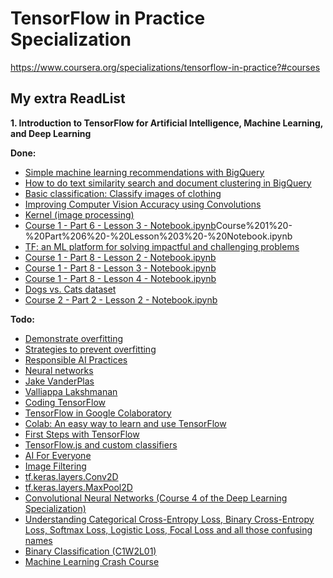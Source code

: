 # TensorFlow in Practice Specialization
https://www.coursera.org/specializations/tensorflow-in-practice?#courses


## My extra ReadList

**1. Introduction to TensorFlow for Artificial Intelligence, Machine Learning, and Deep Learning**

**Done:**
- [Simple machine learning recommendations with BigQuery](https://www.linkedin.com/pulse/simple-machine-learning-recommendations-bigquery-thomas-van-latum/)
- [How to do text similarity search and document clustering in BigQuery](https://towardsdatascience.com/how-to-do-text-similarity-search-and-document-clustering-in-bigquery-75eb8f45ab65)
- [Basic classification: Classify images of clothing](https://www.tensorflow.org/tutorials/keras/classification)
- [Improving Computer Vision Accuracy using Convolutions](https://colab.research.google.com/github/lmoroney/dlaicourse/blob/master/Course%201%20-%20Part%206%20-%20Lesson%202%20-%20Notebook.ipynb)
- [Kernel (image processing)](https://en.wikipedia.org/wiki/Kernel_(image_processing))
- [Course 1 - Part 6 - Lesson 3 - Notebook.ipynb](https://colab.research.google.com/github/lmoroney/dlaicourse/blob/master/)Course%201%20-%20Part%206%20-%20Lesson%203%20-%20Notebook.ipynb
- [TF: an ML platform for solving impactful and challenging problems](https://www.youtube.com/watch?v=NlpS-DhayQA)
- [Course 1 - Part 8 - Lesson 2 - Notebook.ipynb](https://colab.research.google.com/github/lmoroney/dlaicourse/blob/master/Course%201%20-%20Part%208%20-%20Lesson%202%20-%20Notebook.ipynb)
- [Course 1 - Part 8 - Lesson 3 - Notebook.ipynb](https://colab.research.google.com/github/lmoroney/dlaicourse/blob/master/Course%201%20-%20Part%208%20-%20Lesson%203%20-%20Notebook.ipynb)
- [Course 1 - Part 8 - Lesson 4 - Notebook.ipynb](https://colab.research.google.com/github/lmoroney/dlaicourse/blob/master/Course%201%20-%20Part%208%20-%20Lesson%204%20-%20Notebook.ipynb)
- [Dogs vs. Cats dataset](https://www.kaggle.com/c/dogs-vs-cats/data)
- [Course 2 - Part 2 - Lesson 2 - Notebook.ipynb](https://colab.research.google.com/github/lmoroney/dlaicourse/blob/master/Course%202%20-%20Part%202%20-%20Lesson%202%20-%20Notebook.ipynb)

**Todo:**
- [Demonstrate overfitting](https://www.tensorflow.org/tutorials/keras/overfit_and_underfit#demonstrate_overfitting)
- [Strategies to prevent overfitting](https://www.tensorflow.org/tutorials/keras/overfit_and_underfit#strategies_to_prevent_overfitting)
- [Responsible AI Practices](https://ai.google/responsibilities/responsible-ai-practices/)
- [Neural networks](https://www.youtube.com/playlist?list=PLZHQObOWTQDNU6R1_67000Dx_ZCJB-3pi)
- [Jake VanderPlas](http://vanderplas.com/speaking.html)
- [Valliappa Lakshmanan](https://aisoftwarellc.weebly.com/)
- [Coding TensorFlow](https://www.youtube.com/playlist?list=PLQY2H8rRoyvwLbzbnKJ59NkZvQAW9wLbx)
- [TensorFlow in Google Colaboratory](https://www.youtube.com/playlist?list=PLQY2H8rRoyvyK5aEDAI3wUUqC_F0oEroL)
- [Colab: An easy way to learn and use TensorFlow](https://medium.com/tensorflow/colab-an-easy-way-to-learn-and-use-tensorflow-d74d1686e309)
- [First Steps with TensorFlow](https://aihub.cloud.google.com/s?category=notebook)
- [TensorFlow.js and custom classifiers](http://www.laurencemoroney.com/tensorflow-js-and-custom-classifiers/)
- [AI For Everyone](https://www.deeplearning.ai/ai-for-everyone/)
- [Image Filtering](https://lodev.org/cgtutor/filtering.html)
- [tf.keras.layers.Conv2D](https://www.tensorflow.org/api_docs/python/tf/keras/layers/Conv2D)
- [tf.keras.layers.MaxPool2D](https://www.tensorflow.org/api_docs/python/tf/keras/layers/MaxPool2D)
- [Convolutional Neural Networks (Course 4 of the Deep Learning Specialization)](https://www.youtube.com/playlist?list=PLkDaE6sCZn6Gl29AoE31iwdVwSG-KnDzF)
- [Understanding Categorical Cross-Entropy Loss, Binary Cross-Entropy Loss, Softmax Loss, Logistic Loss, Focal Loss and all those confusing names](https://gombru.github.io/2018/05/23/cross_entropy_loss/)
- [Binary Classification (C1W2L01)](https://www.youtube.com/watch?v=eqEc66RFY0I&t=6s)
- [Machine Learning Crash Course](https://developers.google.com/machine-learning/crash-course)